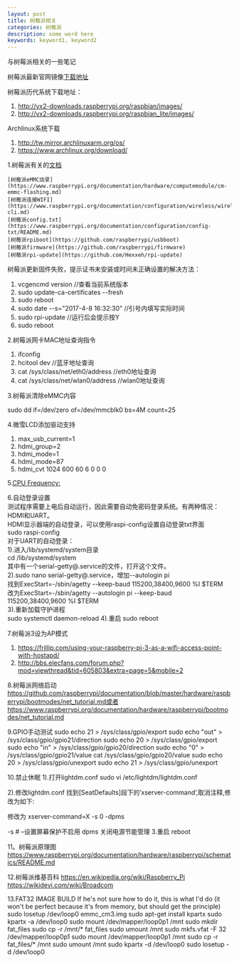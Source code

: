```yaml
---
layout: post
title: 树莓派相关
categories: 树莓派
description: some word here
keywords: keyword1, keyword2
---
```


与树莓派相关的一些笔记


树莓派最新官网镜像[下载地址](https://www.raspberrypi.org/downloads/)

树莓派历代系统下载地址：  

1. http://vx2-downloads.raspberrypi.org/raspbian/images/
1. http://vx2-downloads.raspberrypi.org/raspbian_lite/images/

Archlinux系统下载  

1. http://tw.mirror.archlinuxarm.org/os/
1. https://www.archlinux.org/download/

1.树莓派有关的[文档](https://www.raspberrypi.org/documentation/)

    [树莓派eMMC烧录](https://www.raspberrypi.org/documentation/hardware/computemodule/cm-emmc-flashing.md)
    [树莓派连接WIFI](https://www.raspberrypi.org/documentation/configuration/wireless/wireless-cli.md)
    [树莓派config.txt](https://www.raspberrypi.org/documentation/configuration/config-txt/README.md)
    [树莓派rpiboot](https://github.com/raspberrypi/usbboot)
    [树莓派firmware](https://github.com/raspberrypi/firmware)
    [树莓派rpi-update](https://github.com/Hexxeh/rpi-update)

树莓派更新固件失败，提示证书未安装或时间未正确设置的解决方法：

1. vcgencmd version                                               //查看当前系统版本
1. sudo update-ca-certificates --fresh
1. sudo reboot
1. sudo date --s="2017-4-8 16:32:30"                    //引号内填写实际时间
1. sudo rpi-update                                                  //运行后会提示按Y
1. sudo reboot

2.树莓派网卡MAC地址查询指令

1. ifconfig
1. hcitool dev                                             //蓝牙地址查询
1. cat /sys/class/net/eth0/address                        //eth0地址查询
1. cat /sys/class/net/wlan0/address                     //wlan0地址查询

3.树莓派清除eMMC内容

sudo dd if=/dev/zero of=/dev/mmcblk0 bs=4M count=25

4.微雪LCD添加驱动支持

1. max_usb_current=1
1. hdmi_group=2
1. hdmi_mode=1
1. hdmi_mode=87
1. hdmi_cvt 1024 600 60 6 0 0 0
 
5.[CPU Frequency:](https://wiki.archlinux.org/index.php/CPU_frequency_scaling)

6.自动登录设置  
测试程序需要上电后自动运行，因此需要自动免密码登录系统。有两种情况：HDMI和UART。  
HDMI显示器端的自动登录，可以使用raspi-config设置自动登录txt界面  
sudo raspi-config  
对于UART的自动登录：  
1).进入/lib/systemd/system目录  
cd /lib/systemd/system  
其中有一个serial-getty@.service的文件，打开这个文件。  
2).sudo nano serial-getty@.service，增加--autologin pi  
找到ExecStart=-/sbin/agetty  --keep-baud 115200,38400,9600 %I $TERM  
改为ExecStart=-/sbin/agetty --autologin pi --keep-baud 115200,38400,9600 %I $TERM  
3).重新加载守护进程  
sudo systemctl daemon-reload
4).重启
sudo reboot  

7.树莓派3设为AP模式  
1. https://frillip.com/using-your-raspberry-pi-3-as-a-wifi-access-point-with-hostapd/
1. http://bbs.elecfans.com/forum.php?mod=viewthread&tid=605803&extra=page=5&mobile=2 
 
8.树莓派网络启动
https://github.com/raspberrypi/documentation/blob/master/hardware/raspberrypi/bootmodes/net_tutorial.md或者  
https://www.raspberrypi.org/documentation/hardware/raspberrypi/bootmodes/net_tutorial.md

9.GPIO手动测试
sudo echo 21 > /sys/class/gpio/export
sudo echo "out" > /sys/class/gpio/gpio21/direction
sudo echo 20 > /sys/class/gpio/export
sudo echo "in" > /sys/class/gpio/gpio20/direction
sudo echo "0" > /sys/class/gpio/gpio21/value
cat /sys/class/gpio/gpio20/value
sudo echo 20 > /sys/class/gpio/unexport
sudo echo 21 > /sys/class/gpio/unexport

10.禁止休眠
1).打开lightdm.conf
sudo vi /etc/lightdm/lightdm.conf

2).修改lightdm.conf
找到[SeatDefaults]段下的’xserver-command’,取消注释,修改为如下:

修改为
xserver-command=X -s 0 -dpms

-s # –设置屏幕保护不启用
dpms 关闭电源节能管理
3.重启
  reboot

11。树莓派原理图
https://www.raspberrypi.org/documentation/hardware/raspberrypi/schematics/README.md

12.树莓派维基百科
https://en.wikipedia.org/wiki/Raspberry_Pi
https://wikidevi.com/wiki/Broadcom

13.FAT32 IMAGE BUILD
If he's not sure how to do it, this is what I'd do (it won't be perfect because it's from memory, but should get the principle)
sudo losetup /dev/loop0 emmc_cm3.img
sudo apt-get install kpartx
sudo kpartx -a /dev/loop0
sudo mount /dev/mapper/loop0p1 /mnt
sudo mkdir fat_files
sudo cp -r /mnt/* fat_files
sudo umount /mnt
sudo mkfs.vfat -F 32 /dev/mapper/loop0p1
sudo mount /dev/mapper/loop0p1 /mnt
sudo cp -r fat_files/* /mnt
sudo umount /mnt
sudo kpartx -d /dev/loop0
sudo losetup -d /dev/loop0
